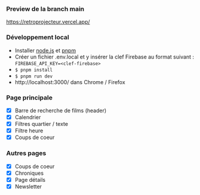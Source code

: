 ### Preview de la branch main
https://retroprojecteur.vercel.app/

### Développement local
* Installer [node.js](https://nodejs.org/en/) et [pnpm](https://pnpm.io/installation#using-corepack)
* Créer un fichier .env.local et y insérer la clef Firebase au format suivant : `FIREBASE_API_KEY=<clef-firebase>`
* `$ pnpm install`
* `$ pnpm run dev`
* http://localhost:3000/ dans Chrome / Firefox


### Page principale
- [x] Barre de recherche de films (header)
- [x] Calendrier
- [x] Filtres quartier / texte
- [x] Filtre heure
- [x] Coups de coeur

### Autres pages
- [x] Coups de coeur
- [x] Chroniques
- [x] Page détails
- [x] Newsletter
